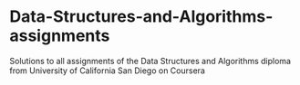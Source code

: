 # Data-Structures-and-Algorithms-assignments
Solutions to all assignments of the Data Structures and Algorithms diploma from University of California San Diego on Coursera
